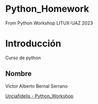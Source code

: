 # Python_Homework
From Python Workshop LITUX-UAZ 2023


# Introducción 
Curso de python

## Nombre
Víctor Alberto Bernal Serrano

[Unciafidelis - Python_Workshop](https://github.com/unciafidelis/Python_workshop_2023)
